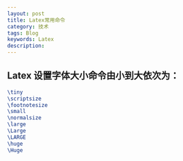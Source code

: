 ```yaml
---
layout: post
title: Latex常用命令
category: 技术
tags: Blog
keywords: Latex
description: 
---
```


## Latex 设置字体大小命令由小到大依次为：  
```tex
\tiny
\scriptsize
\footnotesize
\small 
\normalsize
\large
\Large
\LARGE
\huge
\Huge
```